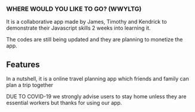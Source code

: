 ### WHERE WOULD YOU LIKE TO GO? (WWYLTG)

It is a collaborative app made by James, Timothy and Kendrick to demonstrate their Javascript skills 2 weeks into learning it.

The codes are still being updated and they are planning to monetize the app.

## Features

In a nutshell, it is a online travel planning app which friends and family can plan a trip together

DUE TO COVID-19 we strongly advise users to stay home unless they are essential workers but thanks for using our app.
